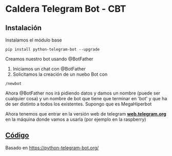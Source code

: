 # Caldera Telegram Bot - CBT


## Instalación

Instalamos el módulo base 

```
pip install python-telegram-bot --upgrade
```


Creamos nuestro bot usando @BotFather

1. Iniciamos un chat con @BotFather
2. Solicitamos la creación de un nuebo Bot con

```
/newbot
```

Ahora @BotFather nos irá pidiendo datos y damos un nombre (puede ser cualquier cosa) y un nombre de bot que tiene que terminar en 'bot' y que ha de ser distinto a todos los existentes. Supongo que es MegaHiperbot

Ahora tenemos que entrar en la versión web de telegram [**web.telegram.org**](http://web.telegram.org) en la máquina donde vamos a usarla (por ejemplo en la raspberry)

## [Código](./codigo)


Basado en https://python-telegram-bot.org/